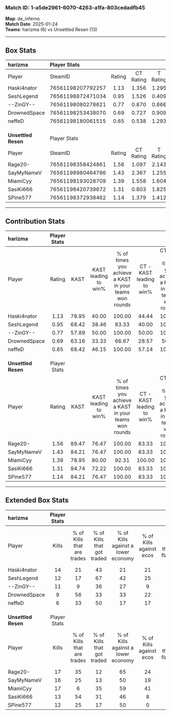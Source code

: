 ### Match ID: 1-a5de2961-6070-4263-a1fa-803cedadfb45  
**Map**: de_inferno  
**Match Date**: 2025-01-24  
**Teams**: harizma (6) vs Unsettled Resen (13)  

---  

## Box Stats  

| **harizma**         | Player Stats      |        |           |          |       |      |       |         |        |      |     |
| :- | :- | :-: | :-: | :-: | :-: | :-: | :-: | :-: | :-: | :-: | :-: |
| Player              | SteamID           | Rating | CT Rating | T Rating | KAST  | ADR  | Kills | Assists | Deaths | K/D  | HS% |
| Haski4nator         | 76561198207792257 |  1.13  |   1.356   |  1.295   | 78.95 | 71.3 |  14   |    4    |   14   | 1.00 | 57  |
| SeshLegend          | 76561198872471034 |  0.95  |   1.526   |  0.409   | 68.42 | 91.6 |  12   |    5    |   17   | 0.71 | 66  |
| --ZinGY--           | 76561198080278621 |  0.77  |   0.870   |  0.866   | 57.89 | 68.8 |  11   |    2    |   16   | 0.69 | 63  |
| DrownedSpace        | 76561198253438070 |  0.69  |   0.727   |  0.909   | 63.16 | 51.5 |   9   |    2    |   15   | 0.60 | 77  |
| neffeD              | 76561198180061515 |  0.65  |   0.538   |  1.293   | 68.42 | 48.7 |   6   |    4    |   13   | 0.46 | 50  |
|                     |                   |        |           |          |       |      |       |         |        |      |     |
|                     |                   |        |           |          |       |      |       |         |        |      |     |
|                     |                   |        |           |          |       |      |       |         |        |      |     |
| **Unsettled Resen** | Player Stats      |        |           |          |       |      |       |         |        |      |     |
| Player              | SteamID           | Rating | CT Rating | T Rating | KAST  | ADR  | Kills | Assists | Deaths | K/D  | HS% |
| Rage20-             | 76561198358424861 |  1.56  |   1.097   |  2.143   | 89.47 | 97.3 |  17   |    3    |   9    | 1.89 | 52  |
| SayMyNameV          | 76561198980464786 |  1.43  |   2.367   |  1.255   | 84.21 | 86.9 |  16   |    6    |   10   | 1.60 | 37  |
| MiamiCyy            | 76561198193028709 |  1.39  |   1.558   |  1.604   | 78.95 | 98.9 |  17   |    6    |   13   | 1.31 | 70  |
| SasiKi666           | 76561198420739672 |  1.31  |   0.803   |  1.825   | 94.74 | 67.9 |  13   |    6    |   10   | 1.30 | 53  |
| SPine577            | 76561198372938462 |  1.14  |   1.379   |  1.412   | 84.21 | 57.8 |  12   |    2    |   10   | 1.20 | 41  |
---  

## Contribution Stats  

| **harizma**         | Player Stats |       |                      |                                                        |                           |                                                             |                          |                                                            |
| :- | :-: | :-: | :-: | :-: | :-: | :-: | :-: | :-: |
| Player              |    Rating    | KAST  | KAST leading to win% | % of times you achieve a KAST in your teams won rounds | CT - KAST leading to win% | CT - % of times you achieve a KAST in your teams won rounds | T - KAST leading to win% | T - % of times you achieve a KAST in your teams won rounds |
| Haski4nator         |     1.13     | 78.95 |        40.00         |                         100.00                         |           44.44           |                           100.00                            |          33.33           |                           100.00                           |
| SeshLegend          |     0.95     | 68.42 |        38.46         |                         83.33                          |           40.00           |                           100.00                            |          33.33           |                           50.00                            |
| --ZinGY--           |     0.77     | 57.89 |        50.00         |                         100.00                         |           50.00           |                           100.00                            |          50.00           |                           100.00                           |
| DrownedSpace        |     0.69     | 63.16 |        33.33         |                         66.67                          |           28.57           |                            50.00                            |          40.00           |                           100.00                           |
| neffeD              |     0.65     | 68.42 |        46.15         |                         100.00                         |           57.14           |                           100.00                            |          33.33           |                           100.00                           |
|                     |              |       |                      |                                                        |                           |                                                             |                          |                                                            |
|                     |              |       |                      |                                                        |                           |                                                             |                          |                                                            |
|                     |              |       |                      |                                                        |                           |                                                             |                          |                                                            |
| **Unsettled Resen** | Player Stats |       |                      |                                                        |                           |                                                             |                          |                                                            |
| Player              |    Rating    | KAST  | KAST leading to win% | % of times you achieve a KAST in your teams won rounds | CT - KAST leading to win% | CT - % of times you achieve a KAST in your teams won rounds | T - KAST leading to win% | T - % of times you achieve a KAST in your teams won rounds |
| Rage20-             |     1.56     | 89.47 |        76.47         |                         100.00                         |           83.33           |                           100.00                            |          72.73           |                           100.00                           |
| SayMyNameV          |     1.43     | 84.21 |        76.47         |                         100.00                         |           83.33           |                           100.00                            |          72.73           |                           100.00                           |
| MiamiCyy            |     1.39     | 78.95 |        80.00         |                         92.31                          |          100.00           |                           100.00                            |          70.00           |                           87.50                            |
| SasiKi666           |     1.31     | 94.74 |        72.22         |                         100.00                         |           83.33           |                           100.00                            |          66.67           |                           100.00                           |
| SPine577            |     1.14     | 84.21 |        76.47         |                         100.00                         |           83.33           |                           100.00                            |          72.73           |                           100.00                           |
---  

## Extended Box Stats  

| **harizma**         | Player Stats |                            |                            |                                    |                         |                              |                                 |        |                             |                                     |                          |                               |                            |
| :- | :-: | :-: | :-: | :-: | :-: | :-: | :-: | :-: | :-: | :-: | :-: | :-: | :-: |
| Player              |    Kills     | % of Kills that are trades | % of Kills that got traded | % of Kills against a lower economy | % of Kills against ecos | % of Kills that are flawless | % of Kills that are close duels | Deaths | % of Deaths that get traded | % of Deaths against a lower economy | % of Deaths against ecos | % of Deaths that are flawless | % of Deaths that are close |
| Haski4nator         |      14      |             21             |             43             |                 21                 |           21            |              79              |                7                |   14   |             36              |                 14                  |            0             |              71               |             7              |
| SeshLegend          |      12      |             17             |             67             |                 42                 |           25            |              58              |               25                |   17   |             24              |                 18                  |            6             |              41               |             12             |
| --ZinGY--           |      11      |             9              |             36             |                 27                 |            9            |              73              |                9                |   16   |              6              |                 13                  |            0             |              88               |             6              |
| DrownedSpace        |      9       |             56             |             33             |                 33                 |           22            |              67              |               11                |   15   |             13              |                 13                  |            0             |              73               |             13             |
| neffeD              |      6       |             33             |             50             |                 17                 |           17            |              50              |               17                |   13   |             31              |                  8                  |            0             |              46               |             23             |
|                     |              |                            |                            |                                    |                         |                              |                                 |        |                             |                                     |                          |                               |                            |
|                     |              |                            |                            |                                    |                         |                              |                                 |        |                             |                                     |                          |                               |                            |
|                     |              |                            |                            |                                    |                         |                              |                                 |        |                             |                                     |                          |                               |                            |
| **Unsettled Resen** | Player Stats |                            |                            |                                    |                         |                              |                                 |        |                             |                                     |                          |                               |                            |
| Player              |    Kills     | % of Kills that are trades | % of Kills that got traded | % of Kills against a lower economy | % of Kills against ecos | % of Kills that are flawless | % of Kills that are close duels | Deaths | % of Deaths that get traded | % of Deaths against a lower economy | % of Deaths against ecos | % of Deaths that are flawless | % of Deaths that are close |
| Rage20-             |      17      |             35             |             12             |                 65                 |           24            |              59              |               24                |   9    |             56              |                 44                  |            11            |              56               |             22             |
| SayMyNameV          |      16      |             25             |             13             |                 50                 |           19            |              63              |               13                |   10   |             50              |                 40                  |            10            |              60               |             10             |
| MiamiCyy            |      17      |             6              |             35             |                 59                 |           41            |              76              |                6                |   13   |             38              |                 69                  |            23            |              77               |             8              |
| SasiKi666           |      13      |             54             |             31             |                 46                 |            8            |              77              |                8                |   10   |             30              |                 60                  |            20            |              80               |             10             |
| SPine577            |      12      |             25             |             17             |                 50                 |            0            |              42              |                8                |   10   |             60              |                 50                  |            20            |              60               |             20             |
